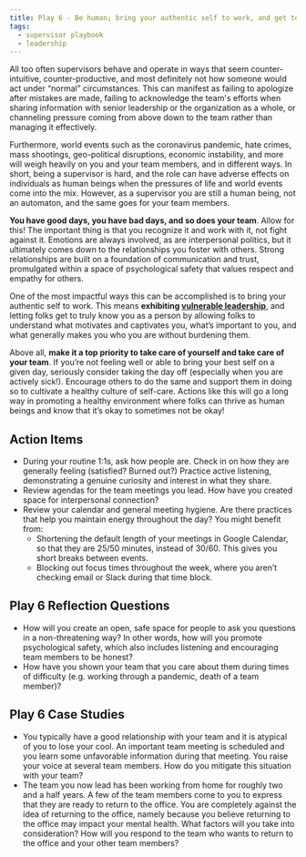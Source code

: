 ```yaml
---
title: Play 6 - Be human; bring your authentic self to work, and get to know the story of others
tags:
  - supervisor playbook
  - leadership
---
```


All too often supervisors behave and operate in ways that seem counter-intuitive, counter-productive, and most definitely not how someone would act under “normal” circumstances. This can manifest as failing to apologize after mistakes are made, failing to acknowledge the team's efforts when sharing information with senior leadership or the organization as a whole, or channeling pressure coming from above down to the team rather than managing it effectively.

Furthermore, world events such as the coronavirus pandemic, hate crimes, mass shootings, geo-political disruptions, economic instability, and more will weigh heavily on you and your team members, and in different ways. In short, being a supervisor is hard, and the role can have adverse effects on individuals as human beings when the pressures of life and world events come into the mix. However, as a supervisor you are still a human being, not an automaton, and the same goes for your team members.

**You have good days, you have bad days, and so does your team**. Allow for this! The important thing is that you recognize it and work with it, not fight against it. Emotions are always involved, as are interpersonal politics, but it ultimately comes down to the relationships you foster with others. Strong relationships are built on a foundation of communication and trust, promulgated within a space of psychological safety that values respect and empathy for others.

One of the most impactful ways this can be accomplished is to bring your authentic self to work. This means **exhibiting [vulnerable leadership](https://docs.google.com/document/d/1fuuIzOXxfnXmmL1t5ridBQdwxS1NPgk2lmvlPbhRzHc/edit#heading=h.55x0unazwh17)**, and letting folks get to truly know you as a person by allowing folks to understand what motivates and captivates you, what’s important to you, and what generally makes you who you are without burdening them.

Above all, **make it a top priority to take care of yourself and take care of your team**. If you’re not feeling well or able to bring your best self on a given day, seriously consider taking the day off (especially when you are actively sick!). Encourage others to do the same and support them in doing so to cultivate a healthy culture of self-care. Actions like this will go a long way in promoting a healthy environment where folks can thrive as human beings and know that it’s okay to sometimes not be okay!

## Action Items

- During your routine 1:1s, ask how people are. Check in on how they are generally feeling (satisfied? Burned out?) Practice active listening, demonstrating a genuine curiosity and interest in what they share.
- Review agendas for the team meetings you lead. How have you created space for interpersonal connection?
- Review your calendar and general meeting hygiene. Are there practices that help you maintain energy throughout the day? You might benefit from:
  - Shortening the default length of your meetings in Google Calendar, so that they are 25/50 minutes, instead of 30/60. This gives you short breaks between events. 
  - Blocking out focus times throughout the week, where you aren’t checking email or Slack during that time block.

## Play 6 Reflection Questions

- How will you create an open, safe space for people to ask you questions in a non-threatening way? In other words, how will you promote psychological safety, which also includes listening and encouraging team members to be honest? 
- How have you shown your team that you care about them during times of difficulty (e.g. working through a pandemic, death of a team member)? 

## Play 6 Case Studies

- You typically have a good relationship with your team and it is atypical of you to lose your cool. An important team meeting is scheduled and you learn some unfavorable information during that meeting. You raise your voice at several team members. How do you mitigate this situation with your team?
- The team you now lead has been working from home for roughly two and a half years. A few of the team members come to you to express that they are ready to return to the office. You are completely against the idea of returning to the office, namely because you believe returning to the office may impact your mental health. What factors will you take into consideration? How will you respond to the team who wants to return to the office and your other team members? 
